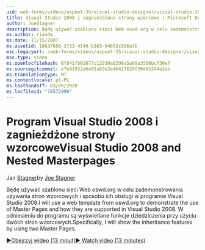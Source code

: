 ```yaml
---
uid: web-forms/videos/aspnet-35/visual-studio-designer/visual-studio-2008-and-nested-masterpages
title: Visual Studio 2008 i zagnieżdżona strony wzorcowe | Microsoft Docs
author: JoeStagner
description: Będę używać szablonu sieci Web oswd.org w celu zademonstrowania używania stron wzorcowych i sposobu ich obsługi w programie Visual Studio 2008. W odniesieniu do tego pokażę...
ms.author: riande
ms.date: 11/15/2007
ms.assetid: 18637656-3733-4549-b365-94652c596a7b
msc.legacyurl: /web-forms/videos/aspnet-35/visual-studio-designer/visual-studio-2008-and-nested-masterpages
msc.type: video
ms.openlocfilehash: 8f841fb02677c12930a0298a5a99a3556bcf50ef
ms.sourcegitcommit: e7e91932a6e91a63e2e46417626f39d6b244a3ab
ms.translationtype: MT
ms.contentlocale: pl-PL
ms.lasthandoff: 03/06/2020
ms.locfileid: "78572990"
---
```

# <a name="visual-studio-2008-and-nested-masterpages"></a><span data-ttu-id="c113e-104">Program Visual Studio 2008 i zagnieżdżone strony wzorcowe</span><span class="sxs-lookup"><span data-stu-id="c113e-104">Visual Studio 2008 and Nested Masterpages</span></span>

<span data-ttu-id="c113e-105">Jan [Stagner](https://github.com/JoeStagner)</span><span class="sxs-lookup"><span data-stu-id="c113e-105">by [Joe Stagner](https://github.com/JoeStagner)</span></span>

<span data-ttu-id="c113e-106">Będę używać szablonu sieci Web oswd.org w celu zademonstrowania używania stron wzorcowych i sposobu ich obsługi w programie Visual Studio 2008.</span><span class="sxs-lookup"><span data-stu-id="c113e-106">I will use a web template from oswd.org to demonstrate the use of Master Pages and how they are supported in Visual Studio 2008.</span></span> <span data-ttu-id="c113e-107">W odniesieniu do programu są wyświetlane funkcje dziedziczenia przy użyciu dwóch stron wzorcowych.</span><span class="sxs-lookup"><span data-stu-id="c113e-107">Specifically, I will show the inheritance features by using two Master Pages.</span></span>

[<span data-ttu-id="c113e-108">&#9654;Obejrzyj wideo (13 minut)</span><span class="sxs-lookup"><span data-stu-id="c113e-108">&#9654; Watch video (13 minutes)</span></span>](https://channel9.msdn.com/Blogs/ASP-NET-Site-Videos/visual-studio-2008-and-nested-masterpages)

